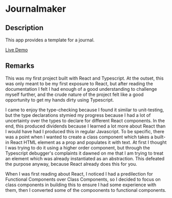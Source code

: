 # Journalmaker


## Description

This app provides a template for a journal. 

[Live Demo](https://rxthew/github.io/journalmaker)


## Remarks 

This was my first project built with React and Typescript. At the outset, this was only meant to be my first exposure to React, but
after reading the documentation I felt I had enough of a good understanding to challenge myself further, and the crude nature of
the project felt like a good opportunity to get my hands dirty using Typescript. 

I came to enjoy the type-checking because I found it similar to unit-testing, but the type declarations stymied my progress
because I had a lot of uncertainty over the types to declare for different React components. In the end, this produced dividends
because I learned a lot more about React than I would have had I produced this in regular Javascript. To be specific, there was
a point when I wanted to create a class component which takes a built-in React HTML element as a prop and populates it with text.
At first I thought I was trying to do it using a higher order component, but through the Typescript debugger's complaints it 
dawned on me that I am trying to treat an element which was already instantiated as an abstraction. This defeated the purpose anyway,
because React already does this for you.   

When I was first reading about React, I noticed I had a predilection for Functional Components over Class Components, so I decided
to focus on class components in building this to ensure I had some experience with them, then I converted some of the compoonents
to functional components.






